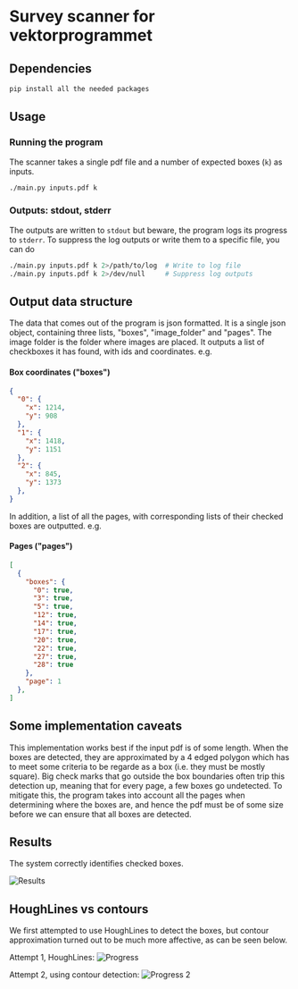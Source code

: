 # Survey scanner for vektorprogrammet

## Dependencies
```bash
pip install all the needed packages
```

## Usage
### Running the program
The scanner takes a single pdf file and a number of expected boxes (`k`) as inputs.
```bash
./main.py inputs.pdf k
```

### Outputs: stdout, stderr
The outputs are written to `stdout` but beware, the program logs its progress to `stderr`.
To suppress the log outputs or write them to a specific file, you can do
```bash
./main.py inputs.pdf k 2>/path/to/log  # Write to log file
./main.py inputs.pdf k 2>/dev/null     # Suppress log outputs
```


## Output data structure
The data that comes out of the program is json formatted. It is a single json object, containing three lists, "boxes", "image_folder" and "pages". The image folder is the folder where images are placed.
It outputs a list of checkboxes it has found, with ids and coordinates. e.g.
#### Box coordinates ("boxes")
```json
{
  "0": {
    "x": 1214,
    "y": 908
  },
  "1": {
    "x": 1418,
    "y": 1151
  },
  "2": {
    "x": 845,
    "y": 1373
  },
}
```
In addition, a list of all the pages, with corresponding lists of their checked boxes are outputted. e.g.
#### Pages ("pages")
```json
[
  {
    "boxes": {
      "0": true,
      "3": true,
      "5": true,
      "12": true,
      "14": true,
      "17": true,
      "20": true,
      "22": true,
      "27": true,
      "28": true
    },
    "page": 1
  },
]
```

## Some implementation caveats
This implementation works best if the input pdf is of some length.
When the boxes are detected, they are approximated by a 4 edged polygon which has to meet some criteria to be regarde as a box (i.e. they must be mostly square).
Big check marks that go outside the box boundaries often trip this detection up, meaning that for every page, a few boxes go undetected.
To mitigate this, the program takes into account all the pages when determining where the boxes are, and hence the pdf must be of some size before we can ensure that all boxes are detected.

## Results
The system correctly identifies checked boxes.

![Results](detections.png "Results")

## HoughLines vs contours

We first attempted to use HoughLines to detect the boxes,
but contour approximation turned out to be much more affective, as can be seen below.

Attempt 1, HoughLines:
![Progress](progress.png "Attempt 1")

Attempt 2, using contour detection:
![Progress 2](contours.jpg "Attempt 2")
